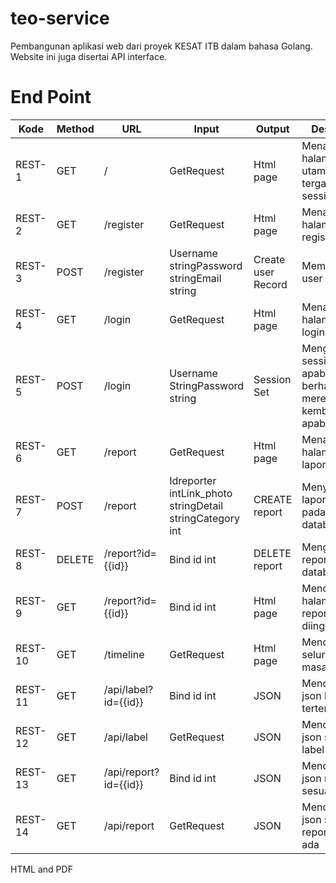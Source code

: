 # teo-service
Pembangunan aplikasi web dari proyek KESAT ITB dalam bahasa Golang. Website ini juga disertai API interface.


# End Point

| Kode | Method | URL | Input | Output | Deskripsi |
| --- | --- | --- | --- | --- | --- |
| REST-1 | GET | / | GetRequest | Html page | Menampilkan halaman utama tergantung session |
| REST-2 | GET | /register | GetRequest | Html page | Menampilkan halaman register |
| REST-3 | POST | /register | Username stringPassword stringEmail string | Create user Record | Membuat user baru |
| REST-4 | GET | /login | GetRequest | Html page | Menampilkan halaman login |
| REST-5 | POST | /login | Username StringPassword string | Session Set | Mengeset session apabila berhasil meredirect kembali apabila gagal |
| REST-6 | GET | /report | GetRequest | Html page | Menampilkan halaman laporan |
| REST-7 | POST | /report | Idreporter intLink\_photo stringDetail stringCategory int | CREATE report | Menyimpan laporan baru pada database |
| REST-8 | DELETE | /report?id={{id}} | Bind id int | DELETE report | Menghapus report pada database |
| REST-9 | GET | /report?id={{id}} | Bind id int | Html page | Mendapatkan halaman report yang diinginkan |
| REST-10 | GET | /timeline | GetRequest | Html page | Mendapatkan seluruh lini masa |
| REST-11 | GET | /api/label?id={{id}} | Bind id int | JSON | Mendapatkan json label id tertentu |
| REST-12 | GET | /api/label | GetRequest | JSON | Mendapatkan json semua label |
| REST-13 | GET | /api/report?id={{id}} | Bind id int | JSON | Mendapatkan json report sesuai id |
| REST-14 | GET | /api/report | GetRequest | JSON | Mendapatkan json semua report yang ada |
 HTML and PDF
